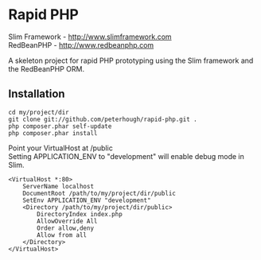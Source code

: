 Rapid PHP
=========

Slim Framework - http://www.slimframework.com  
RedBeanPHP - http://www.redbeanphp.com

A skeleton project for rapid PHP prototyping using the Slim framework and the RedBeanPHP ORM.

Installation
------------
    cd my/project/dir
    git clone git://github.com/peterhough/rapid-php.git .
    php composer.phar self-update
    php composer.phar install

Point your VirtualHost at /public  
Setting APPLICATION_ENV to "development" will enable debug mode in Slim.

    <VirtualHost *:80>
        ServerName localhost
        DocumentRoot /path/to/my/project/dir/public
        SetEnv APPLICATION_ENV "development"
        <Directory /path/to/my/project/dir/public>
            DirectoryIndex index.php
            AllowOverride All
            Order allow,deny
            Allow from all
        </Directory>
    </VirtualHost>
